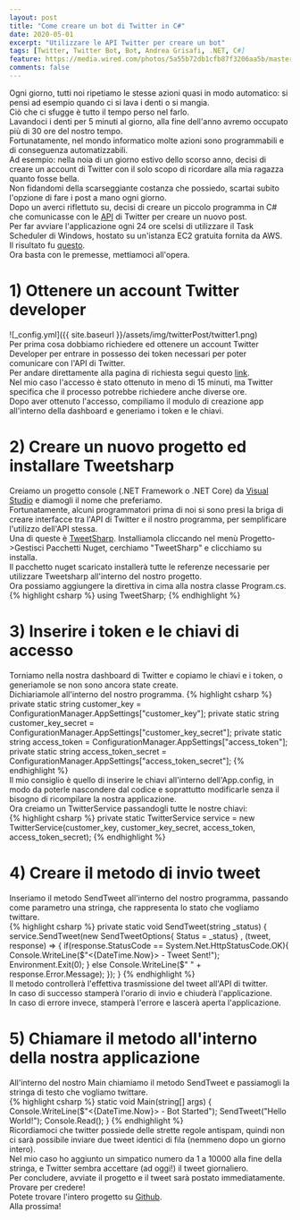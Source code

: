 ```yaml
---
layout: post
title: "Come creare un bot di Twitter in C#"
date: 2020-05-01
excerpt: "Utilizzare le API Twitter per creare un bot"
tags: [Twitter, Twitter Bot, Bot, Andrea Grisafi, .NET, C#]
feature: https://media.wired.com/photos/5a55b72db1cfb87f3206aa5b/master/w_582,c_limit/Twitter-Hole-featured.jpg
comments: false
---
```

Ogni giorno, tutti noi ripetiamo le stesse azioni quasi in modo automatico: si pensi ad esempio quando ci si lava i denti o si mangia.  
Ciò che ci sfugge è tutto il tempo perso nel farlo.  
Lavandoci i denti per 5 minuti al giorno, alla fine dell'anno avremo occupato più di 30 ore del nostro tempo.  
Fortunatamente, nel mondo informatico molte azioni sono programmabili e di conseguenza automatizzabili.  
Ad esempio: nella noia di un giorno estivo dello scorso anno, decisi di creare un account di Twitter con il solo scopo di ricordare alla mia ragazza quanto fosse bella.  
Non fidandomi della scarseggiante costanza che possiedo, scartai subito l'opzione di fare i post a mano ogni giorno.  
Dopo un averci riflettuto su, decisi di creare un piccolo programma in C# che comunicasse con le [API](https://en.wikipedia.org/wiki/Application_programming_interface) di Twitter per creare un nuovo post.  
Per far avviare l'applicazione ogni 24 ore scelsi di utilizzare il Task Scheduler di Windows, hostato su un'istanza EC2 gratuita fornita da AWS.  
Il risultato fu [questo](https://twitter.com/sarabellxmbot).  
Ora basta con le premesse, mettiamoci all'opera.




# 1) Ottenere un account Twitter developer
![_config.yml]({{ site.baseurl }}/assets/img/twitterPost/twitter1.png)  
Per prima cosa dobbiamo richiedere ed ottenere un account Twitter Developer per entrare in possesso dei token necessari per poter comunicare con l'API di Twitter.  
Per andare direttamente alla pagina di richiesta segui questo [link](https://developer.twitter.com/en/apply-for-access).  
Nel mio caso l'accesso è stato ottenuto in meno di 15 minuti, ma Twitter specifica che il processo potrebbe richiedere anche diverse ore.  
Dopo aver ottenuto l'accesso, compiliamo il modulo di creazione app all'interno della dashboard e generiamo i token e le chiavi.  

# 2) Creare un nuovo progetto ed installare Tweetsharp
Creiamo un progetto console (.NET Framework o .NET Core) da [Visual Studio](https://visualstudio.microsoft.com/it/downloads/) e diamogli il nome che preferiamo.  
Fortunatamente, alcuni programmatori prima di noi si sono presi la briga di creare interfacce tra l'API di Twitter e il nostro programma, per semplificare l'utilizzo dell'API stessa.  
Una di queste è [TweetSharp](https://github.com/shugonta/tweetsharp).
Installiamola cliccando nel menù Progetto->Gestisci Pacchetti Nuget, cerchiamo "TweetSharp" e clicchiamo su installa.  
Il pacchetto nuget scaricato installerà tutte le referenze necessarie per utilizzare Tweetsharp all'interno del nostro progetto.  
Ora possiamo aggiungere la direttiva in cima alla nostra classe Program.cs.  
{% highlight csharp %}
using TweetSharp;
{% endhighlight %}

# 3) Inserire i token e le chiavi di accesso
Torniamo nella nostra dashboard di Twitter e copiamo le chiavi e i token, o generiamole se non sono ancora state create.  
Dichiariamole all'interno del nostro programma.
{% highlight csharp %}
private static string customer_key = ConfigurationManager.AppSettings["customer_key"];
private static string customer_key_secret = ConfigurationManager.AppSettings["customer_key_secret"];
private static string access_token = ConfigurationManager.AppSettings["access_token"];
private static string access_token_secret = ConfigurationManager.AppSettings["access_token_secret"];
{% endhighlight %}  
Il mio consiglio è quello di inserire le chiavi all'interno dell'App.config, in modo da poterle nascondere dal codice e soprattutto modificarle senza il bisogno di ricompilare la nostra applicazione.  
Ora creiamo un TwitterService passandogli tutte le nostre chiavi:  
{% highlight csharp %}
private static TwitterService service = new TwitterService(customer_key, customer_key_secret, access_token, access_token_secret);
{% endhighlight %}  

# 4) Creare il metodo di invio tweet
Inseriamo il metodo SendTweet all'interno del nostro programma, passando come parametro una stringa, che rappresenta lo stato che vogliamo twittare.  
  {% highlight csharp %}
  private static void SendTweet(string _status)
        {
            service.SendTweet(new SendTweetOptions{ Status = _status} , (tweet, response) =>
            {
                if(response.StatusCode == System.Net.HttpStatusCode.OK){
                    Console.WriteLine($"<{DateTime.Now}> - Tweet Sent!");
                    Environment.Exit(0);
                }
            else
                    Console.WriteLine($"<ERROR> " + response.Error.Message);
        });
        }
{% endhighlight %}  
Il metodo controllerà l'effettiva trasmissione del tweet all'API di twitter.  
In caso di successo stamperà l'orario di invio e chiuderà l'applicazione.   
In caso di errore invece, stamperà l'errore e lascerà aperta l'applicazione.  

# 5) Chiamare il metodo all'interno della nostra applicazione
All'interno del nostro Main chiamiamo il metodo SendTweet e passiamogli la stringa di testo che vogliamo twittare.  
  {% highlight csharp %}
  static void Main(string[] args)
        {
            Console.WriteLine($"<{DateTime.Now}> - Bot Started");
            SendTweet("Hello World!");
            Console.Read();
        }
  {% endhighlight %}  
Ricordiamoci che twitter possiede delle strette regole antispam, quindi non ci sarà possibile inviare due tweet identici di fila (nemmeno dopo un giorno intero).  
Nel mio caso ho aggiunto un simpatico numero da 1 a 10000 alla fine della stringa, e Twitter sembra accettare (ad oggi!) il tweet giornaliero.  
Per concludere, avviate il progetto e il tweet sarà postato immediatamente.  
Provare per credere!  
Potete trovare l'intero progetto su [Github](https://github.com/Sgridev/KrTwitterBot/blob/master/Program.cs).  
Alla prossima!  

